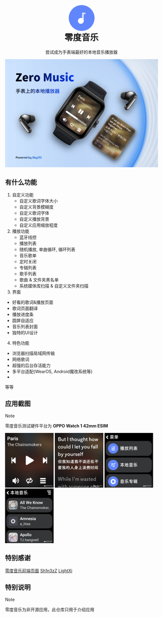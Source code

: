 <div align="center">

<img width="85" height="85" alt="" src="./image/icon.png" style="transform: translateY(42px)">

# 零度音乐

尝试成为手表端最好的本地音乐播放器
</div>

<img alt="" src="./image/banner.png"/>

## 有什么功能

1. 自定义功能
    - 自定义歌词字体大小
    - 自定义背景模糊度
    - 自定义歌词字体
    - 自定义播放背景
    - 自定义应用缩放程度
2. 播放功能
   - 蓝牙线控
   - 播放列表
   - 随机播放, 单曲循环, 循环列表
   - 音乐歌单
   - 定时关闭
   - 专辑列表
   - 歌手列表
   - 歌曲 & 文件夹黑名单
   - 系统媒体库扫描 & 自定义文件夹扫描
3. 界面
  - 好看的歌词&播放页面
  - 歌词页面翻译
  - 播放进度条
  - 圆屏自适应
  - 音乐列表封面
  - 独特的UI设计
4. 特色功能
  - 浏览器扫描局域网传输
  - 网络歌词
  - 超强的后台存活能力
  - 多平台适配(WearOS, Android魔改系统等)
  - 
等等

## 应用截图
> [!NOTE]
> 零度音乐测试硬件平台为 **OPPO Watch 1 42mm ESIM**

<img width="160" alt="" src="./image/1.jpg"/> <img width="160" alt="" src="./image/2.jpg"/> <img width="160" alt="" src="./image/3.jpg"/> <img width="160" alt="" src="./image/4.jpg"/>

## 特别感谢
[零度音乐前端页面](https://github.com/Sh1n3zZ/ZeroMusicFrontend)
[Sh1n3zZ](https://github.com/Sh1n3zZ/)
[LightXi](https://github.com/LightXi)

## 特别说明

> [!NOTE]
> 零度音乐为非开源应用，此仓库只用于介绍应用
